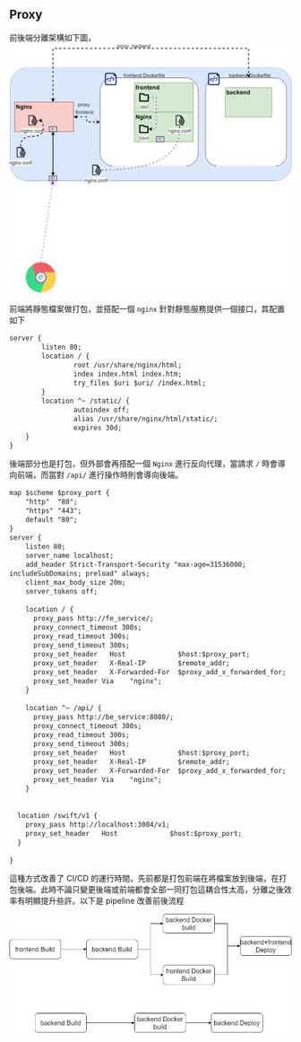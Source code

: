 ## Proxy
前後端分離架構如下圖，
![](image/nginx-frontend-backend.png)

前端將靜態檔案做打包，並搭配一個 `nginx` 針對靜態服務提供一個接口，其配置如下

```nginx=
server {
        listen 80;
        location / {
                root /usr/share/nginx/html;
                index index.html index.htm;
                try_files $uri $uri/ /index.html;
        }
        location ^~ /static/ {
                autoindex off;
                alias /usr/share/nginx/html/static/;
                expires 30d;
    }
}
```

後端部分也是打包，但外部會再搭配一個 `Nginx` 進行反向代理，當請求 `/` 時會導向前端，而當對 `/api/` 進行操作時則會導向後端。

```nginx=
map $scheme $proxy_port {
    "http"  "80";
    "https" "443";
    default "80";
}
server {
    listen 80;
    server_name localhost;
    add_header Strict-Transport-Security "max-age=31536000; includeSubDomains; preload" always;
    client_max_body_size 20m;
    server_tokens off;
    
    location / {
      proxy_pass http://fe_service/;
      proxy_connect_timeout 300s;
      proxy_read_timeout 300s;
      proxy_send_timeout 300s;
      proxy_set_header   Host             $host:$proxy_port;
      proxy_set_header   X-Real-IP        $remote_addr;
      proxy_set_header   X-Forwarded-For  $proxy_add_x_forwarded_for;
      proxy_set_header Via    "nginx";
    }

    location ^~ /api/ {
      proxy_pass http://be_service:8080/;
      proxy_connect_timeout 300s;
      proxy_read_timeout 300s;
      proxy_send_timeout 300s;
      proxy_set_header   Host             $host:$proxy_port;
      proxy_set_header   X-Real-IP        $remote_addr;
      proxy_set_header   X-Forwarded-For  $proxy_add_x_forwarded_for;
      proxy_set_header Via    "nginx";
    }
      

  location /swift/v1 {
    proxy_pass http://localhost:3004/v1;
    proxy_set_header   Host             $host:$proxy_port;
  }

}
```

這種方式改善了 CI/CD 的運行時間，先前都是打包前端在將檔案放到後端，在打包後端。此時不論只變更後端或前端都會全部一同打包這耦合性太高，分離之後效率有明顯提升些許。以下是 pipeline 改善前後流程

![](image/pipeline.png)